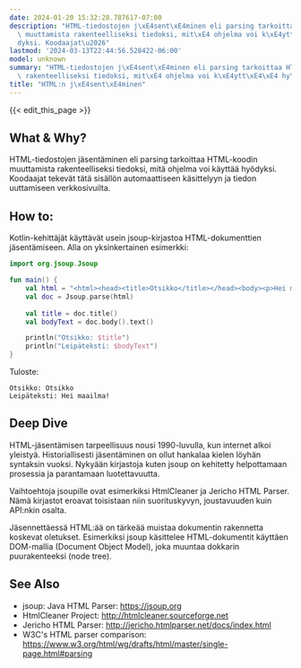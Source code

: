 ```yaml
---
date: 2024-01-20 15:32:28.787617-07:00
description: "HTML-tiedostojen j\xE4sent\xE4minen eli parsing tarkoittaa HTML-koodin\
  \ muuttamista rakenteelliseksi tiedoksi, mit\xE4 ohjelma voi k\xE4ytt\xE4\xE4 hy\xF6\
  dyksi. Koodaajat\u2026"
lastmod: '2024-03-13T22:44:56.528422-06:00'
model: unknown
summary: "HTML-tiedostojen j\xE4sent\xE4minen eli parsing tarkoittaa HTML-koodin muuttamista\
  \ rakenteelliseksi tiedoksi, mit\xE4 ohjelma voi k\xE4ytt\xE4\xE4 hy\xF6dyksi. Koodaajat\u2026"
title: "HTML:n j\xE4sent\xE4minen"
---
```


{{< edit_this_page >}}

## What & Why?
HTML-tiedostojen jäsentäminen eli parsing tarkoittaa HTML-koodin muuttamista rakenteelliseksi tiedoksi, mitä ohjelma voi käyttää hyödyksi. Koodaajat tekevät tätä sisällön automaattiseen käsittelyyn ja tiedon uuttamiseen verkkosivuilta.

## How to:
Kotlin-kehittäjät käyttävät usein jsoup-kirjastoa HTML-dokumenttien jäsentämiseen. Alla on yksinkertainen esimerkki:

```Kotlin
import org.jsoup.Jsoup

fun main() {
    val html = "<html><head><title>Otsikko</title></head><body><p>Hei maailma!</p></body></html>"
    val doc = Jsoup.parse(html)
    
    val title = doc.title()
    val bodyText = doc.body().text()

    println("Otsikko: $title")
    println("Leipäteksti: $bodyText")
}
```
Tuloste:
```
Otsikko: Otsikko
Leipäteksti: Hei maailma!
```

## Deep Dive
HTML-jäsentämisen tarpeellisuus nousi 1990-luvulla, kun internet alkoi yleistyä. Historiallisesti jäsentäminen on ollut hankalaa kielen löyhän syntaksin vuoksi. Nykyään kirjastoja kuten jsoup on kehitetty helpottamaan prosessia ja parantamaan luotettavuutta.

Vaihtoehtoja jsoupille ovat esimerkiksi HtmlCleaner ja Jericho HTML Parser. Nämä kirjastot eroavat toisistaan niin suorituskyvyn, joustavuuden kuin API:nkin osalta.

Jäsennettäessä HTML:ää on tärkeää muistaa dokumentin rakennetta koskevat oletukset. Esimerkiksi jsoup käsittelee HTML-dokumentit käyttäen DOM-mallia (Document Object Model), joka muuntaa dokkarin puurakenteeksi (node tree).

## See Also
- jsoup: Java HTML Parser: https://jsoup.org
- HtmlCleaner Project: http://htmlcleaner.sourceforge.net 
- Jericho HTML Parser: http://jericho.htmlparser.net/docs/index.html
- W3C's HTML parser comparison: https://www.w3.org/html/wg/drafts/html/master/single-page.html#parsing
